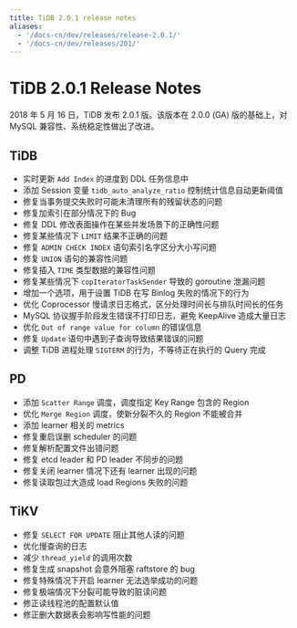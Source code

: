 ```yaml
---
title: TiDB 2.0.1 release notes
aliases:
  - '/docs-cn/dev/releases/release-2.0.1/'
  - '/docs-cn/dev/releases/201/'
---
```


<!-- markdownlint-disable MD001 -->
# TiDB 2.0.1 Release Notes

2018 年 5 月 16 日，TiDB 发布 2.0.1 版。该版本在 2.0.0 (GA) 版的基础上，对 MySQL 兼容性、系统稳定性做出了改进。

## TiDB

- 实时更新 `Add Index` 的进度到 DDL 任务信息中
- 添加 Session 变量 `tidb_auto_analyze_ratio` 控制统计信息自动更新阈值
- 修复当事务提交失败时可能未清理所有的残留状态的问题
- 修复加索引在部分情况下的 Bug
- 修复 DDL 修改表面操作在某些并发场景下的正确性问题
- 修复某些情况下 `LIMIT` 结果不正确的问题
- 修复 `ADMIN CHECK INDEX` 语句索引名字区分大小写问题
- 修复 `UNION` 语句的兼容性问题
- 修复插入 `TIME` 类型数据的兼容性问题
- 修复某些情况下 `copIteratorTaskSender` 导致的 goroutine 泄漏问题
- 增加一个选项，用于设置 TiDB 在写 Binlog 失败的情况下的行为
- 优化 Coprocessor 慢请求日志格式，区分处理时间长与排队时间长的任务
- MySQL 协议握手阶段发生错误不打印日志，避免 KeepAlive 造成大量日志
- 优化 `Out of range value for column` 的错误信息
- 修复 `Update` 语句中遇到子查询导致结果错误的问题
- 调整 TiDB 进程处理 `SIGTERM` 的行为，不等待正在执行的 Query 完成

## PD

- 添加 `Scatter Range` 调度，调度指定 Key Range 包含的 Region
- 优化 `Merge Region` 调度，使新分裂不久的 Region 不能被合并
- 添加 learner 相关的 metrics
- 修复重启误删 scheduler 的问题
- 修复解析配置文件出错问题
- 修复 etcd leader 和 PD leader 不同步的问题
- 修复关闭 learner 情况下还有 learner 出现的问题
- 修复读取包过大造成 load Regions 失败的问题

## TiKV

- 修复 `SELECT FOR UPDATE` 阻止其他人读的问题
- 优化慢查询的日志
- 减少 `thread_yield` 的调用次数
- 修复生成 snapshot 会意外阻塞 raftstore 的 bug
- 修复特殊情况下开启 learner 无法选举成功的问题
- 修复极端情况下分裂可能导致的脏读问题
- 修正读线程池的配置默认值
- 修正删大数据表会影响写性能的问题
